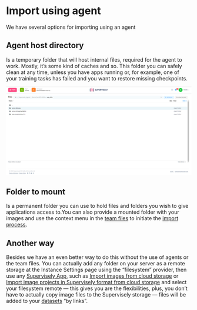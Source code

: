 # Import using agent

We have several options for importing using an agent

## **Agent host directory**

Is a temporary folder that will host internal files, required for the agent to work. Mostly, it’s some kind of caches and so. This folder you can safely clean at any time, unless you have apps running or, for example, one of your training tasks has failed and you want to restore missing checkpoints.

![Agent app data](import-agent-1.png)

## **Folder to mount**

Is a permanent folder you can use to hold files and folders you wish to give applications access to.You can also provide a mounted folder with your images and use the context menu in the [team files](../../../team-files/README.md) to initiate the [import process](../Import-Team-Files.md).

## **Another way**

Besides we have an even better way to do this without the use of agents or the team files. You can actually add any folder on your server as a remote storage at the Instance Settings page using the “filesystem” provider, then use any [Supervisely App](https://ecosystem.supervisely.com/import), such as [Import images from cloud storage](https://ecosystem.supervisely.com/apps/import-images-from-cloud-storage) or [Import image projects in Supervisely format from cloud storage](https://ecosystem.supervisely.com/apps/import-images-in-sly-format-from-cloud-storage) and select your filesystem remote — this gives you are the flexibilities, plus, you don’t have to actually copy image files to the Supervisely storage — files will be added to your [datasets](../../../project/datasets/datasets.md) “by links”.
